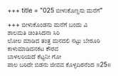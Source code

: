 +++
title = "025 ಬೀಳುಕೊಣ್ಡನು ಮನೆಗೆ"

+++
ಬೀಳುಕೊಂಡನು ಮನೆಗೆ ಬಂದು ವಿ   
ಶಾಲಮತಿ ಚಿಂತಿಸಿದನಾ ಸಿರಿ   
ಲೋಲ ಮಾಡಿದ ತಂತ್ರ ಮನದಲಿ ನಟ್ಟು ಬೇರೂರಿ   
ಕಾಳುಮಾಡಿದನಕಟ ಕೌರವ   
ಬಾಳಲರಿಯದೆ ಕೆಟ್ಟನೀ ಗೋ   
ಪಾಲ ಬರಿದೇ ಬಿಡನು ಜೀವವ ಕೊಳ್ಳದಿರನೆಂದ    ॥25॥